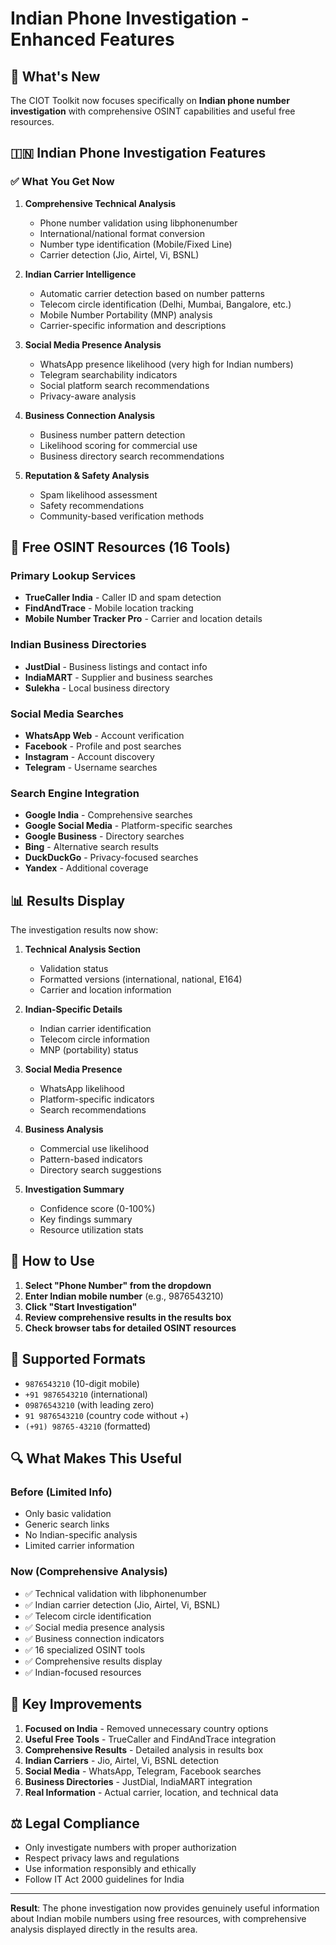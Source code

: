 # Indian Phone Investigation - Enhanced Features

## 🎯 What's New

The CIOT Toolkit now focuses specifically on **Indian phone number investigation** with comprehensive OSINT capabilities and useful free resources.

## 🇮🇳 Indian Phone Investigation Features

### ✅ What You Get Now

1. **Comprehensive Technical Analysis**
   - Phone number validation using libphonenumber
   - International/national format conversion
   - Number type identification (Mobile/Fixed Line)
   - Carrier detection (Jio, Airtel, Vi, BSNL)

2. **Indian Carrier Intelligence**
   - Automatic carrier detection based on number patterns
   - Telecom circle identification (Delhi, Mumbai, Bangalore, etc.)
   - Mobile Number Portability (MNP) analysis
   - Carrier-specific information and descriptions

3. **Social Media Presence Analysis**
   - WhatsApp presence likelihood (very high for Indian numbers)
   - Telegram searchability indicators
   - Social platform search recommendations
   - Privacy-aware analysis

4. **Business Connection Analysis**
   - Business number pattern detection
   - Likelihood scoring for commercial use
   - Business directory search recommendations

5. **Reputation & Safety Analysis**
   - Spam likelihood assessment
   - Safety recommendations
   - Community-based verification methods

## 🔗 Free OSINT Resources (16 Tools)

### Primary Lookup Services
- **TrueCaller India** - Caller ID and spam detection
- **FindAndTrace** - Mobile location tracking
- **Mobile Number Tracker Pro** - Carrier and location details

### Indian Business Directories
- **JustDial** - Business listings and contact info
- **IndiaMART** - Supplier and business searches
- **Sulekha** - Local business directory

### Social Media Searches
- **WhatsApp Web** - Account verification
- **Facebook** - Profile and post searches
- **Instagram** - Account discovery
- **Telegram** - Username searches

### Search Engine Integration
- **Google India** - Comprehensive searches
- **Google Social Media** - Platform-specific searches
- **Google Business** - Directory searches
- **Bing** - Alternative search results
- **DuckDuckGo** - Privacy-focused searches
- **Yandex** - Additional coverage

## 📊 Results Display

The investigation results now show:

1. **Technical Analysis Section**
   - Validation status
   - Formatted versions (international, national, E164)
   - Carrier and location information

2. **Indian-Specific Details**
   - Indian carrier identification
   - Telecom circle information
   - MNP (portability) status

3. **Social Media Presence**
   - WhatsApp likelihood
   - Platform-specific indicators
   - Search recommendations

4. **Business Analysis**
   - Commercial use likelihood
   - Pattern-based indicators
   - Directory search suggestions

5. **Investigation Summary**
   - Confidence score (0-100%)
   - Key findings summary
   - Resource utilization stats

## 🎯 How to Use

1. **Select "Phone Number" from the dropdown**
2. **Enter Indian mobile number** (e.g., 9876543210)
3. **Click "Start Investigation"**
4. **Review comprehensive results in the results box**
5. **Check browser tabs for detailed OSINT resources**

## 📱 Supported Formats

- `9876543210` (10-digit mobile)
- `+91 9876543210` (international)
- `09876543210` (with leading zero)
- `91 9876543210` (country code without +)
- `(+91) 98765-43210` (formatted)

## 🔍 What Makes This Useful

### Before (Limited Info)
- Only basic validation
- Generic search links
- No Indian-specific analysis
- Limited carrier information

### Now (Comprehensive Analysis)
- ✅ Technical validation with libphonenumber
- ✅ Indian carrier detection (Jio, Airtel, Vi, BSNL)
- ✅ Telecom circle identification
- ✅ Social media presence analysis
- ✅ Business connection indicators
- ✅ 16 specialized OSINT tools
- ✅ Comprehensive results display
- ✅ Indian-focused resources

## 🚀 Key Improvements

1. **Focused on India** - Removed unnecessary country options
2. **Useful Free Tools** - TrueCaller and FindAndTrace integration
3. **Comprehensive Results** - Detailed analysis in results box
4. **Indian Carriers** - Jio, Airtel, Vi, BSNL detection
5. **Social Media** - WhatsApp, Telegram, Facebook searches
6. **Business Directories** - JustDial, IndiaMART integration
7. **Real Information** - Actual carrier, location, and technical data

## ⚖️ Legal Compliance

- Only investigate numbers with proper authorization
- Respect privacy laws and regulations
- Use information responsibly and ethically
- Follow IT Act 2000 guidelines for India

---

**Result**: The phone investigation now provides genuinely useful information about Indian mobile numbers using free resources, with comprehensive analysis displayed directly in the results area.